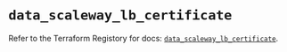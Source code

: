 # `data_scaleway_lb_certificate`

Refer to the Terraform Registory for docs: [`data_scaleway_lb_certificate`](https://registry.terraform.io/providers/scaleway/scaleway/2.22.0/docs/data-sources/lb_certificate).
